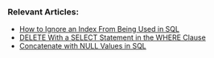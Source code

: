 ### Relevant Articles: 
- [How to Ignore an Index From Being Used in SQL](https://drafts.baeldung.com/sql/how-to-ignore-an-index-from-being-used-in-sql/)
- [DELETE With a SELECT Statement in the WHERE Clause](https://www.baeldung.com/sql/delete-select-where-condition)
- [Concatenate with NULL Values in SQL](https://www.baeldung.com/sql/concatenate-null)
